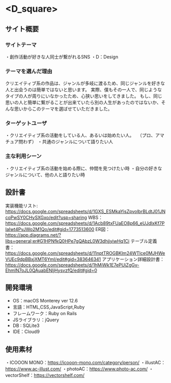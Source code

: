 # <D_square>

## サイト概要
### サイトテーマ
・創作活動が好きな人同士が繋がれるSNS
・D：Design

### テーマを選んだ理由
クリエイティブ系の作品は、ジャンルが多岐に渡るため、同じジャンルを好きな人と出会うのは簡単ではないと思います。
実際、僕もその一人で、同じようなタイプの人が周りにいなかったため、心狭い思いをしてきました。
もし、同じ思いの人と簡単に繋がることが出来ていたら別の人生があったのではないか、そんな思いからこのテーマを選ばせていただきました。

### ターゲットユーザ
・クリエイティブ系の活動をしている人、あるいは始めたい人。
　（プロ、アマチュア問わず）
・共通のジャンルについて語りたい人

### 主な利用シーン
・クリエイティブ系の活動を始める際に、仲間を見つけたい時
・自分の好きなジャンルについて、他の人と語りたい時

## 設計書
[google]: http://google.com/        "Google"
実装機能リスト:　https://docs.google.com/spreadsheets/d/1GXS_ESMkaYisZpvolbrBLdtJ01JNcoPwSY0CHySXGxo/edit?usp=sharing
WBS：　https://docs.google.com/spreadsheets/d/1Acb89txFUaEO8p66_eUJdlxKf7PIaIwt4PvJWo2M1Qo/edit#gid=1773513600
ER図：　https://app.diagrams.net/?libs=general;er#G1HPNfkQ0HPe7gQAbzL0W3dhjjyiwHq1Ci
テーブル定義書：　https://docs.google.com/spreadsheets/d/11nptTROGBKlm24WTlce0MJHWeVUEc9dpBBxjXMT6YmI/edit#gid=383646341
アプリケーション詳細設計書：　https://docs.google.com/spreadsheets/d/1hMiWk1E7ePUiZgGv-EhmIN7oJL0QAuabENIjHysvzfQ/edit#gid=0

## 開発環境
- OS：macOS Monterey ver 12.6
- 言語：HTML,CSS,JavaScript,Ruby
- フレームワーク：Ruby on Rails
- JSライブラリ：jQuery
- DB : SQLite3
- IDE：Cloud9

## 使用素材
・ICOOON MONO：https://icooon-mono.com/category/person/
・illustAC：https://www.ac-illust.com/
・photoAC：https://www.photo-ac.com/
・vectorShelf：https://vectorshelf.com/